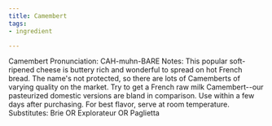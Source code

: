 ```yaml
---
title: Camembert
tags:
- ingredient

---
```

Camembert Pronunciation: CAH-muhn-BARE Notes: This popular soft-ripened cheese is buttery rich and wonderful to spread on hot French bread. The name's not protected, so there are lots of Camemberts of varying quality on the market. Try to get a French raw milk Camembert--our pasteurized domestic versions are bland in comparison. Use within a few days after purchasing. For best flavor, serve at room temperature. Substitutes: Brie OR Explorateur OR Paglietta
